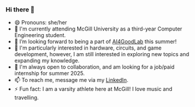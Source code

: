 ### Hi there 👋

- 😄 Pronouns: she/her
- 🏫 I'm currently attending McGill University as a third-year Computer Engineering student.
- 🔭 I’m looking forward to being a part of [AI4GoodLab](https://www.ai4goodlab.com/) this summer!
- 💙 I'm particularly interested in hardware, circuits, and game development, however, I am still interested in exploring new topics and expanding my knowledge.
- 💬 I'm always open to collaboration, and am looking for a job/paid internship for summer 2025.
- 📫 To reach me, message me via my [LinkedIn](linkedin.com/in/ana-gordon-b90a60255).
- ⚡ Fun fact: I am a varsity athlete here at McGill! I love music and travelling.

